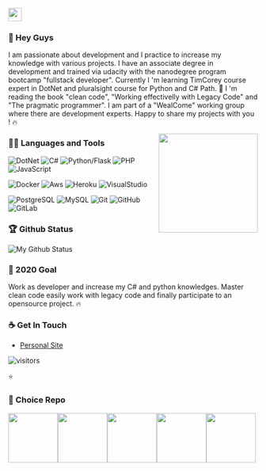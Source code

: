 <p align="left">
  <img src="https://user-images.githubusercontent.com/5679180/79618120-0daffb80-80be-11ea-819e-d2b0fa904d07.gif" width="27px">
</p>

### 👋 Hey Guys 

I am passionate about development and I practice to increase my knowledge with various projects.
I have an associate degree in development and trained via udacity with the nanodegree program bootcamp "fullstack developer". Currently I 'm learning TimCorey course expert in DotNet and pluralsight course for Python and C# Path.
:muscle: I 'm reading the book "clean code", "Working effectivelly with Legacy Code" and "The pragmatic programmer". I am part of a "WealCome" working group where there are development experts. 
Happy to share my projects with you ! :fire:

<img align='right' src='https://user-images.githubusercontent.com/5713670/87202985-820dcb80-c2b6-11ea-9f56-7ec461c497c3.gif' width='200"'>

### 👨‍💻 Languages and Tools
![DotNet](https://img.shields.io/badge/dotnet-purple)
![C#](https://img.shields.io/badge/Csharp-purple)
![Python/Flask](https://img.shields.io/badge/Flask-black)
![PHP](https://img.shields.io/badge/PHP-blue)
![JavaScript](https://img.shields.io/badge/TypeScript-blue)

![Docker](https://img.shields.io/badge/Docker-blue)
![Aws](https://img.shields.io/badge/AWS-yellow)
![Heroku](https://img.shields.io/badge/heroku-purple)
![VisualStudio](https://img.shields.io/badge/VisualStudio-purple)

![PostgreSQL](https://img.shields.io/badge/PostgreSQL-blue)
![MySQL](https://img.shields.io/badge/MySQL-blue)
![Git](https://img.shields.io/badge/Git-red)
![GitHub](https://img.shields.io/badge/Git-black)
![GitLab](https://img.shields.io/badge/GitLab-red)




### 🏆 Github Status
![My Github Status](https://github-readme-stats.vercel.app/api?username=salitim&show_icons=true&hide_border=true)

### 🔭 2020 Goal
Work as developer and increase my C# and python knowledges. Master clean code easily work with legacy code and finally participate to an opensource project. :fire:

### ☕ Get In Touch
- [Personal Site](http://portfolio.projectslit.fr)

![visitors](https://visitor-badge.glitch.me/badge?page_id=salitim.salitim)

⭐️

### 👀 Choice Repo
<img src="http://egeengineering.com/img/slide/downok.gif" width="100"><img src="http://egeengineering.com/img/slide/downok.gif" width="100"><img src="http://egeengineering.com/img/slide/downok.gif" width="100"><img src="http://egeengineering.com/img/slide/downok.gif" width="100"><img src="http://egeengineering.com/img/slide/downok.gif" width="100">
